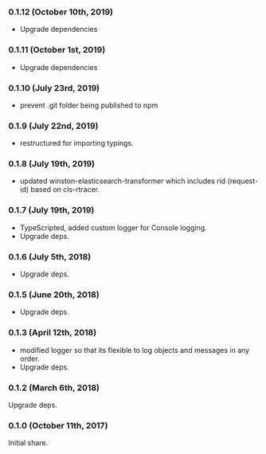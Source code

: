### 0.1.12 (October 10th, 2019)

- Upgrade dependencies

### 0.1.11 (October 1st, 2019)

- Upgrade dependencies

### 0.1.10 (July 23rd, 2019)

- prevent .git folder being published to npm

### 0.1.9 (July 22nd, 2019)

- restructured for importing typings.

### 0.1.8 (July 19th, 2019)

- updated winston-elasticsearch-transformer which includes rid (request-id) based on cls-rtracer.

### 0.1.7 (July 19th, 2019)

- TypeScripted, added custom logger for Console logging.
- Upgrade deps.

### 0.1.6 (July 5th, 2018)

- Upgrade deps.

### 0.1.5 (June 20th, 2018)

- Upgrade deps.

### 0.1.3 (April 12th, 2018)

- modified logger so that its flexible to log objects and messages in any order.
- Upgrade deps.

### 0.1.2 (March 6th, 2018)

Upgrade deps.

### 0.1.0 (October 11th, 2017)

Initial share.
